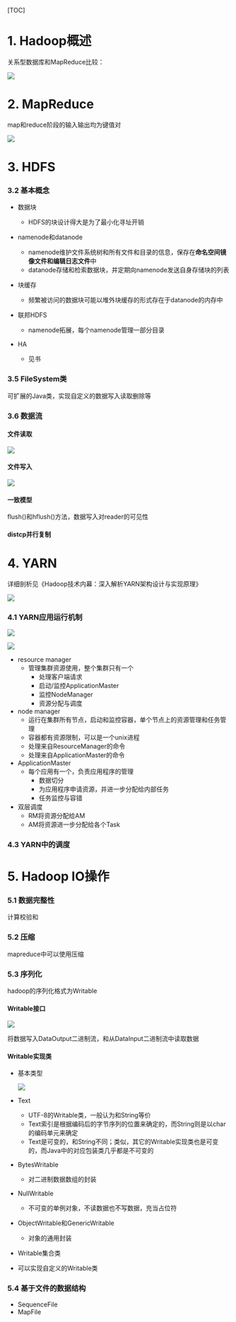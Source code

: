 [TOC]

# 1. Hadoop概述

关系型数据库和MapReduce比较：

![](1-1.jpg)

# 2. MapReduce

map和reduce阶段的输入输出均为键值对

![](2-1.jpg)

# 3. HDFS

### 3.2 基本概念

- 数据块
  - HDFS的块设计得大是为了最小化寻址开销
- namenode和datanode
  - namenode维护文件系统树和所有文件和目录的信息，保存在**命名空间镜像文件和编辑日志文件**中
  - datanode存储和检索数据块，并定期向namenode发送自身存储块的列表

- 块缓存
  - 频繁被访问的数据块可能以堆外块缓存的形式存在于datanode的内存中
- 联邦HDFS
  - namenode拓展，每个namenode管理一部分目录
- HA
  - 见书

### 3.5 FileSystem类

可扩展的Java类，实现自定义的数据写入读取删除等

### 3.6 数据流

#### 文件读取

![](3-1.jpg)

#### 文件写入

![](3-2.jpg)

#### 一致模型

flush()和hflush()方法，数据写入对reader的可见性

#### distcp并行复制

# 4. YARN

详细剖析见《Hadoop技术内幕：深入解析YARN架构设计与实现原理》

![](4-1.jpg)

### 4.1 YARN应用运行机制

![](4-2.jpg)

![](4-3.jpg)

- resource manager
  - 管理集群资源使用，整个集群只有一个
    - 处理客户端请求
    - 启动/监控ApplicationMaster 
    - 监控NodeManager 
    - 资源分配与调度 
- node manager
  - 运行在集群所有节点，启动和监控容器，单个节点上的资源管理和任务管理 
  - 容器都有资源限制，可以是一个unix进程
  - 处理来自ResourceManager的命令 
  - 处理来自ApplicationMaster的命令 
- ApplicationMaster 
  - 每个应用有一个，负责应用程序的管理 
    - 数据切分 
    - 为应用程序申请资源，并进一步分配给内部任务 
    - 任务监控与容错 
- 双层调度
  - RM将资源分配给AM 
  - AM将资源进一步分配给各个Task 

### 4.3 YARN中的调度

# 5. Hadoop IO操作

### 5.1 数据完整性

计算校验和

### 5.2 压缩

mapreduce中可以使用压缩

### 5.3 序列化

hadoop的序列化格式为Writable

#### Writable接口

![](5-1.jpg)

将数据写入DataOutput二进制流，和从DataInput二进制流中读取数据

#### Writable实现类

- 基本类型

  ![](5-2.jpg)

- Text
  - UTF-8的Writable类，一般认为和String等价
  - Text索引是根据编码后的字节序列的位置来确定的，而String则是以char的编码单元来确定
  - Text是可变的，和String不同；类似，其它的Writable实现类也是可变的，而Java中的对应包装类几乎都是不可变的

- BytesWritable
  - 对二进制数据数组的封装
- NullWritable
  - 不可变的单例对象，不读数据也不写数据，充当占位符
- ObjectWritable和GenericWritable
  - 对象的通用封装
- Writable集合类
- 可以实现自定义的Writable类

### 5.4 基于文件的数据结构

- SequenceFile
- MapFile
